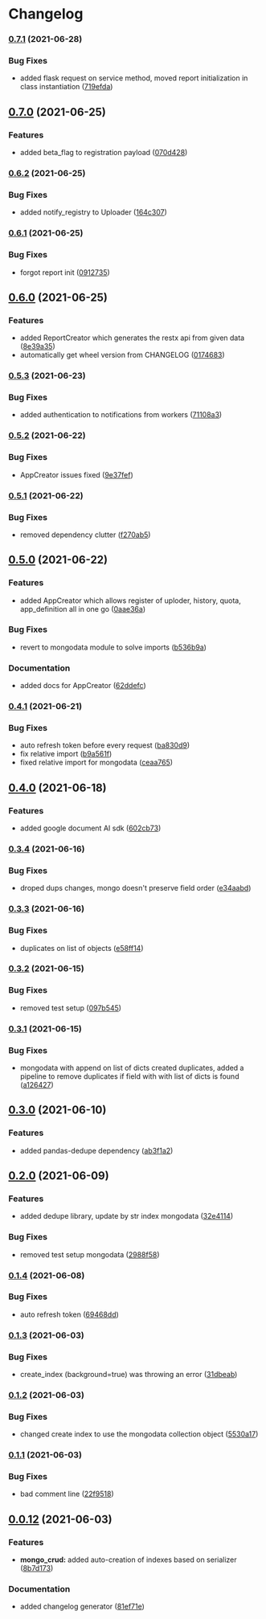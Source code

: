 # Changelog

### [0.7.1](https://www.github.com/licenseware/licenseware-sdk/compare/v0.7.0...v0.7.1) (2021-06-28)


### Bug Fixes

* added flask request on service method, moved report initialization in class instantiation ([719efda](https://www.github.com/licenseware/licenseware-sdk/commit/719efda379b892de27be74c168bcfc1a1531f9b2))

## [0.7.0](https://www.github.com/licenseware/licenseware-sdk/compare/v0.6.2...v0.7.0) (2021-06-25)


### Features

* added beta_flag to registration payload ([070d428](https://www.github.com/licenseware/licenseware-sdk/commit/070d428f9680aaf0271cb3cdc9fee78df707137d))

### [0.6.2](https://www.github.com/licenseware/licenseware-sdk/compare/v0.6.1...v0.6.2) (2021-06-25)


### Bug Fixes

* added notify_registry to Uploader ([164c307](https://www.github.com/licenseware/licenseware-sdk/commit/164c307beae3241dd90a3bebd732a4335176e30b))

### [0.6.1](https://www.github.com/licenseware/licenseware-sdk/compare/v0.6.0...v0.6.1) (2021-06-25)


### Bug Fixes

* forgot report init ([0912735](https://www.github.com/licenseware/licenseware-sdk/commit/09127350f72cb8826f72552abb45b07e8cc86b08))

## [0.6.0](https://www.github.com/licenseware/licenseware-sdk/compare/v0.5.3...v0.6.0) (2021-06-25)


### Features

* added ReportCreator which generates the restx api from given data ([8e39a35](https://www.github.com/licenseware/licenseware-sdk/commit/8e39a353fb5ef64c372b9c7685dde2200382e865))
* automatically get wheel version from CHANGELOG ([0174683](https://www.github.com/licenseware/licenseware-sdk/commit/0174683b40c728b17bb3b1e2b79f31f8185a3900))

### [0.5.3](https://www.github.com/licenseware/licenseware-sdk/compare/v0.5.2...v0.5.3) (2021-06-23)


### Bug Fixes

* added authentication to notifications from workers ([71108a3](https://www.github.com/licenseware/licenseware-sdk/commit/71108a39c54c692a80a2aab52545a13d39f437b6))

### [0.5.2](https://www.github.com/licenseware/licenseware-sdk/compare/v0.5.1...v0.5.2) (2021-06-22)


### Bug Fixes

* AppCreator issues fixed ([9e37fef](https://www.github.com/licenseware/licenseware-sdk/commit/9e37fefdbf585fe3a251ed096ebb39037484cc2f))

### [0.5.1](https://www.github.com/licenseware/licenseware-sdk/compare/v0.5.0...v0.5.1) (2021-06-22)


### Bug Fixes

* removed dependency clutter ([f270ab5](https://www.github.com/licenseware/licenseware-sdk/commit/f270ab5b142275bc3977956b39825b9c2e2ff2b0))

## [0.5.0](https://www.github.com/licenseware/licenseware-sdk/compare/v0.4.1...v0.5.0) (2021-06-22)


### Features

* added AppCreator which allows register of uploder, history, quota, app_definition all in one go ([0aae36a](https://www.github.com/licenseware/licenseware-sdk/commit/0aae36ad015943f63d2920ee8d027f6ebad54d31))


### Bug Fixes

* revert to mongodata module to solve imports ([b536b9a](https://www.github.com/licenseware/licenseware-sdk/commit/b536b9a7c3e7a6c8bb2c5808022a605457df9a78))


### Documentation

* added docs for AppCreator ([62ddefc](https://www.github.com/licenseware/licenseware-sdk/commit/62ddefc17d44bdf553758ec926552b8289283bd6))

### [0.4.1](https://www.github.com/licenseware/licenseware-sdk/compare/v0.4.0...v0.4.1) (2021-06-21)


### Bug Fixes

* auto refresh token before every request ([ba830d9](https://www.github.com/licenseware/licenseware-sdk/commit/ba830d9636083e78bf3965ca8b04303ab77aafc6))
* fix relative import ([b9a561f](https://www.github.com/licenseware/licenseware-sdk/commit/b9a561f97d285c38f789e4550f1e10f3ef46e5b4))
* fixed relative import for mongodata ([ceaa765](https://www.github.com/licenseware/licenseware-sdk/commit/ceaa7659fe5b83549df9bbebdb80d82bd4965e93))

## [0.4.0](https://www.github.com/licenseware/licenseware-sdk/compare/v0.3.4...v0.4.0) (2021-06-18)


### Features

* added google document AI sdk ([602cb73](https://www.github.com/licenseware/licenseware-sdk/commit/602cb73040f6163cb758fa506b8f4c5c689324be))

### [0.3.4](https://www.github.com/licenseware/licenseware-sdk/compare/v0.3.3...v0.3.4) (2021-06-16)


### Bug Fixes

* droped dups changes, mongo doesn't preserve field order ([e34aabd](https://www.github.com/licenseware/licenseware-sdk/commit/e34aabdece2151caead9a0ebf783c370c4d7b073))

### [0.3.3](https://www.github.com/licenseware/licenseware-sdk/compare/v0.3.2...v0.3.3) (2021-06-16)


### Bug Fixes

* duplicates on list of objects ([e58ff14](https://www.github.com/licenseware/licenseware-sdk/commit/e58ff148e7049390e6e4ed5e5d0cb3798577787d))

### [0.3.2](https://www.github.com/licenseware/licenseware-sdk/compare/v0.3.1...v0.3.2) (2021-06-15)


### Bug Fixes

* removed test setup ([097b545](https://www.github.com/licenseware/licenseware-sdk/commit/097b545ea315d11d05c7ae81854384a63520a552))

### [0.3.1](https://www.github.com/licenseware/licenseware-sdk/compare/v0.3.0...v0.3.1) (2021-06-15)


### Bug Fixes

* mongodata with append on list of dicts created duplicates, added a pipeline to remove duplicates if field with with list of dicts is found ([a126427](https://www.github.com/licenseware/licenseware-sdk/commit/a1264276a884043c57af3718e1630cbcad60b089))

## [0.3.0](https://www.github.com/licenseware/licenseware-sdk/compare/v0.2.0...v0.3.0) (2021-06-10)


### Features

* added pandas-dedupe dependency ([ab3f1a2](https://www.github.com/licenseware/licenseware-sdk/commit/ab3f1a297151f1c5659cf56bb4cf0418e2d8ccba))

## [0.2.0](https://www.github.com/licenseware/licenseware-sdk/compare/v0.1.4...v0.2.0) (2021-06-09)


### Features

* added dedupe library, update by str index mongodata ([32e4114](https://www.github.com/licenseware/licenseware-sdk/commit/32e41142ebbb7ed6c23d3aa55248385f74d06c75))


### Bug Fixes

* removed test setup mongodata ([2988f58](https://www.github.com/licenseware/licenseware-sdk/commit/2988f58e98ec428c5dd07de645cd80e028c4aa2c))

### [0.1.4](https://www.github.com/licenseware/licenseware-sdk/compare/v0.1.3...v0.1.4) (2021-06-08)


### Bug Fixes

* auto refresh token ([69468dd](https://www.github.com/licenseware/licenseware-sdk/commit/69468ddfd4861eb7cb7cbb4282804149284ee66c))

### [0.1.3](https://www.github.com/licenseware/licenseware-sdk/compare/v0.1.2...v0.1.3) (2021-06-03)


### Bug Fixes

* create_index (background=true) was throwing an error ([31dbeab](https://www.github.com/licenseware/licenseware-sdk/commit/31dbeab666d195d96a2df44479a7f9f0cdfdde42))

### [0.1.2](https://www.github.com/licenseware/licenseware-sdk/compare/v0.1.1...v0.1.2) (2021-06-03)


### Bug Fixes

* changed create index to use the mongodata collection object ([5530a17](https://www.github.com/licenseware/licenseware-sdk/commit/5530a17b6bbab3fb6dbf9bfab02d85efdcbd2c15))

### [0.1.1](https://www.github.com/licenseware/licenseware-sdk/compare/v0.1.0...v0.1.1) (2021-06-03)


### Bug Fixes

* bad comment line ([22f9518](https://www.github.com/licenseware/licenseware-sdk/commit/22f9518770be6eedae7213f826a9e7693c874faf))

## [0.0.12](https://www.github.com/licenseware/licenseware-sdk/compare/v0.0.11...v0.0.12) (2021-06-03)


### Features

* **mongo_crud:** added auto-creation of indexes based on serializer ([8b7d173](https://www.github.com/licenseware/licenseware-sdk/commit/8b7d173a56004848cdea00905176742a4f89ae71))


### Documentation

* added changelog generator ([81ef71e](https://www.github.com/licenseware/licenseware-sdk/commit/81ef71efc4124700c9ff780d9332fbfea6d6007a))
